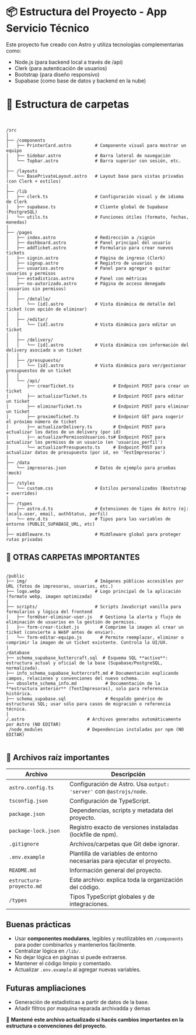 # 📦 Estructura del Proyecto - App Servicio Técnico

Este proyecto fue creado con Astro y utiliza tecnologías complementarias como:

- Node.js (para backend local a través de /api)
- Clerk (para autenticación de usuarios)
- Bootstrap (para diseño responsivo)
- Supabase (como base de datos y backend en la nube)


# 📁 Estructura de carpetas
```batch 


/src
│
├── /components
│   ├── PrinterCard.astro         # Componente visual para mostrar un equipo
│   ├── Sidebar.astro             # Barra lateral de navegación
│   └── Topbar.astro              # Barra superior con sesión, etc.
│
├── /layouts
│   └── BasePrivateLayout.astro   # Layout base para vistas privadas (con Clerk + estilos)
│
├── /lib
│   ├── clerk.ts                  # Configuración visual y de idioma de Clerk
│   ├── supabase.ts               # Cliente global de Supabase (PostgreSQL)
│   └── utils.ts                  # Funciones útiles (formato, fechas, monedas)
│
├── /pages
│   ├── index.astro               # Redirección a /signin
│   ├── dashboard.astro           # Panel principal del usuario
│   ├── addTicket.astro           # Formulario para crear nuevos tickets
│   ├── signin.astro              # Página de ingreso (Clerk)
│   ├── signup.astro              # Registro de usuarios
│   ├── usuarios.astro            # Panel para agregar o quitar usuarios y permisos 
│   ├── estadisticas.astro        # Panel con métricas
│   ├── no-autorizado.astro       # Página de acceso denegado (usuarios sin permisos)
│   │
│   ├── /detalle/
│   │   └── [id].astro            # Vista dinámica de detalle del ticket (con opción de eliminar)
│   │
│   ├── /editar/
│   │   └── [id].astro            # Vista dinámica para editar un ticket
│   │
│   ├── /delivery/
│   │   └── [id].astro            # Vista dinámica con información del delivery asociado a un ticket
│   │
│   ├── /presupuesto/
│   │   └── [id].astro            # Vista dinámica para ver/gestionar presupuestos de un ticket
│   │
│   └── /api/
│       ├── crearTicket.ts               # Endpoint POST para crear un ticket
│       ├── actualizarTicket.ts          # Endpoint POST para editar un ticket
│       ├── eliminarTicket.ts            # Endpoint POST para eliminar un ticket
│       ├── proximoTicket.ts             # Endpoint GET para sugerir el próximo número de ticket
│       ├── actualizarDelivery.ts        # Endpoint POST para actualizar los datos de un delivery (por id)
│       ├── actualizarPermisosUsuarios.ts# Endpoint POST para actualizar los permisos de un usuario (en 'usuarios_perfil')
│       └── actualizarPresupuesto.ts     # Endpoint POST para actualizar datos de presupuesto (por id, en 'TestImpresoras')
│
├── /data
│   └── impresoras.json           # Datos de ejemplo para pruebas (mock)
│
├── /styles
│   └── custom.css                # Estilos personalizados (Bootstrap + overrides)
│
├── /types
│   ├── astro.d.ts                # Extensiones de tipos de Astro (ej: locals.user, email, authStatus, perfil)
│   └── env.d.ts                  # Tipos para las variables de entorno (PUBLIC_SUPABASE_URL, etc)
│
├── middleware.ts                 # Middleware global para proteger rutas privadas

```

## 📁 OTRAS CARPETAS IMPORTANTES
```batch 

/public
├── img/                          # Imágenes públicas accesibles por URL (fotos de impresoras, usuarios, etc.)
├── logo.webp                     # Logo principal de la aplicación (formato webp, imagen optimizada)
|
├── scripts/                      # Scripts JavaScript vanilla para formularios y lógica del frontend
│   ├── formUser-eliminar-user.js   # Gestiona la alerta y flujo de eliminación de usuarios en la gestión de permisos.
│   ├── form-crear-ticket.js        # Comprime la imagen al crear un ticket (convierte a WebP antes de enviar).
│   └── form-editar-equipo.js       # Permite reemplazar, eliminar o comprimir la imagen de un ticket existente. Controla la UI/UX.
|
/database
├── schema_supabase_kuttercraft.sql  # Esquema SQL **activo**: estructura actual y oficial de la base (Supabase/PostgreSQL, normalizada).
├── info_schema_supabase_kuttercraft.md # Documentación explicando campos, relaciones y convenciones del nuevo schema.
├── obsolete_schema_info.md           # Documentación de la **estructura anterior** (TestImpresoras), solo para referencia histórica.
├── schema_supabase.sql               # Respaldo genérico de estructuras SQL; usar sólo para casos de migración o referencia técnica.
|
/.astro                        # Archivos generados automáticamente por Astro (NO EDITAR)
 /node_modules                 # Dependencias instaladas por npm (NO EDITAR)


```
## 📄 Archivos raíz importantes

| Archivo                  | Descripción                                                             |
| ------------------------ | ----------------------------------------------------------------------- |
| `astro.config.ts`        | Configuración de Astro. Usa `output: 'server'` con `@astrojs/node`.     |
| `tsconfig.json`          | Configuración de TypeScript.                                            |
| `package.json`           | Dependencias, scripts y metadata del proyecto.                          |
| `package-lock.json`      | Registro exacto de versiones instaladas (lockfile de npm).              |
| `.gitignore`             | Archivos/carpetas que Git debe ignorar.                                 |
| `.env.example`           | Plantilla de variables de entorno necesarias para ejecutar el proyecto. |
| `README.md`              | Información general del proyecto.                                       |
| `estructura-proyecto.md` | Este archivo: explica toda la organización del código.                  |
| `/types`                 | Tipos TypeScript globales y de integraciones.                           |           |

## Buenas prácticas

- Usar **componentes modulares**, legibles y reutilizables en `/components` para poder combinarlos y mantenerlos fácilmente.
- Centralizar lógica en `/lib/`.
- No dejar lógica en páginas si puede extraerse.
- Mantener el código limpio y comentado.
- Actualizar `.env.example` al agregar nuevas variables.



## Futuras ampliaciones

- Generación de estadísticas a partir de datos de la base.
- Añadir filtros por maquina reparada archivadda y demas




📌 **Mantené este archivo actualizado si hacés cambios importantes en la estructura o convenciones del proyecto.**